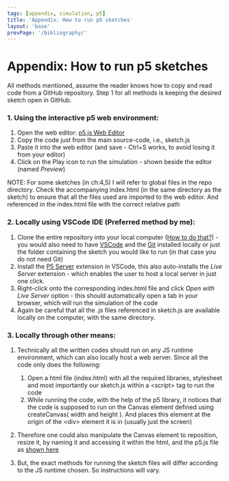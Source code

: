 ```yaml
---
tags: [appendix, simulation, p5]
title: 'Appendix: How to run p5 sketches'
layout: 'base'
prevPage: '/bibliography/'
---
```

# Appendix: How to run p5 sketches

All methods mentioned, assume the reader knows how to copy and read code from a GitHub repository. Step 1 for all methods is keeping the desired sketch open in GitHub.

### 1. Using the interactive p5 web environment:

1. Open the web editor: [p5.js Web Editor](https://editor.p5js.org/)  
2. Copy the code just from the main source-code, i.e., sketch.js   
3. Paste it into the web editor (and save \- Ctrl+S works, to avoid losing it from your editor)  
4. Click on the Play icon to run the simulation \- shown beside the editor (named *Preview*)

NOTE: For some sketches (in ch:4,5) I will refer to global files in the repo directory. Check the accompanying index.html (in the same directory as the sketch) to ensure that all the files used are imported to the web editor. And referenced in the index.html file with the correct relative path

### 2. Locally using VSCode IDE (Preferred method by me):

1. Clone the entire repository into your local computer ([How to do that?](https://code.visualstudio.com/docs/sourcecontrol/intro-to-git#_clone-a-repository-locally)) \- you would also need to have [VSCode](https://code.visualstudio.com/docs/setup/windows#_install-vs-code-on-windows) and the [Git](https://git-scm.com/downloads/win) installed locally or just the folder containing the sketch you would like to run (in that case you do not need Git)   
2. Install the [P5 Server](https://marketplace.visualstudio.com/items?itemName=samplavigne.p5-vscode) extension in VSCode, this also auto-installs the *Live Server* extension \- which enables the user to host a local server in just one click.  
3. Right-click onto the corresponding index.html file and click *Open with Live Server* option \- this should automatically open a tab in your browser, which will run the simulation of the code  
4. Again be careful that all the .js files referenced in sketch.js are available locally on the computer, with the same directory. 

### 3. Locally through other means:

1. Technically all the written codes should run on any JS runtime environment, which can also locally host a web server. Since all the code only does the following:  
   1. Open a html file (index.html) with all the required libraries, stylesheet and most importantly our sketch.js within a \<script\> tag to run the code  
   2. While running the code, with the help of the p5 library, it notices that the code is supposed to run on the Canvas element defined using createCanvas( width and height ). And places this element at the origin of the \<div\> element it is in (usually just the screen) 

2. Therefore one could also manipulate the Canvas element to reposition, resize it, by naming it and accessing it within the html, and the p5.js file as [shown here](https://mzza.xyz/p5-pause-and-reset/)  
3. But, the exact methods for running the sketch files will differ according to the JS runtime chosen. So instructions will vary. 